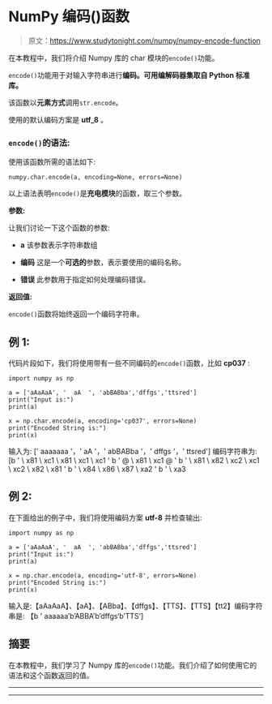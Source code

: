 # NumPy 编码()函数

> 原文：<https://www.studytonight.com/numpy/numpy-encode-function>

在本教程中，我们将介绍 Numpy 库的 char 模块的`encode()`功能。

`encode()`功能用于对输入字符串进行**编码。可用编解码器集取自 Python 标准库。**

该函数以**元素方式**调用`str.encode`。

使用的默认编码方案是 **utf_8** 。

### `encode()`的语法:

使用该函数所需的语法如下:

```
numpy.char.encode(a, encoding=None, errors=None)
```

以上语法表明`encode()`是**充电模块**的函数，取三个参数。

**参数:**

让我们讨论一下这个函数的参数:

*   **a**
    该参数表示字符串数组

*   **编码**
    这是一个**可选的**参数，表示要使用的编码名称。

*   **错误**
    此参数用于指定如何处理编码错误。

**返回值:**

`encode()`函数将始终返回一个编码字符串。

## 例 1:

代码片段如下，我们将使用带有一些不同编码的`encode()`函数，比如 **cp037** :

```
import numpy as np

a = ['aAaAaA', '  aA  ', 'abBABba','dffgs','ttsred']
print("Input is:")
print(a)

x = np.char.encode(a, encoding='cp037', errors=None)
print("Encoded String is:")
print(x)
```

输入为:
[' aaaaaaa '，' aA '，' abBABba '，' dffgs '，' ttsred']
编码字符串为:
[b ' \ x81 \ xc1 \ x81 \ xc1 \ xc1 ' b ' @ \ x81 \ xc1 @ '
b ' \ x81 \ x82 \ xc2 \ xc1 \ xc2 \ x82 \ x81 ' b ' \ x84 \ x86 \ x87 \ xa2 '
b ' \ xa3

## 例 2:

在下面给出的例子中，我们将使用编码方案 **utf-8** 并检查输出:

```
import numpy as np

a = ['aAaAaA', '  aA  ', 'abBABba','dffgs','ttsred']
print("Input is:")
print(a)

x = np.char.encode(a, encoding='utf-8', errors=None)
print("Encoded String is:")
print(x)
```

输入是:【aAaAaA】、【aA】、【ABba】、【dffgs】、【TTS】、【TTS】【tt2】编码字符串是:
【b ' aaaaaa’b’ABBA’b’dffgs‘b’TTS’]

## 摘要

在本教程中，我们学习了 Numpy 库的`encode()`功能。我们介绍了如何使用它的语法和这个函数返回的值。

* * *

* * *